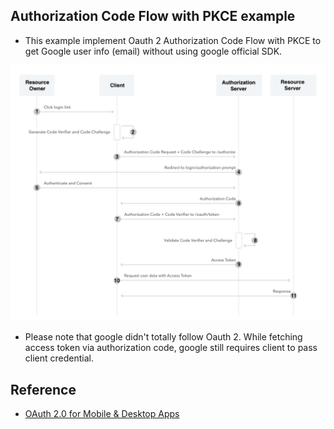 
## Authorization Code Flow with PKCE example
- This example implement Oauth 2 Authorization Code Flow with PKCE to get Google user info (email) without using google official SDK.

![](./oauth_pkce.png)

- Please note that google didn't totally follow Oauth 2. While fetching access token via authorization code, google still requires client to pass client credential.


## Reference
- [OAuth 2.0 for Mobile & Desktop Apps ](https://developers.google.com/identity/protocols/oauth2/native-app?hl=en)

